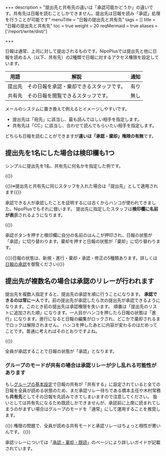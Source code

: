 +++
description = "提出先と共有先の違いは「承認可能かどうか」の違いです。共有先は日報を読むことしかできません。提出先は日報を読み「承認」処理を行うことが可能です"
menuTitle = "日報の提出先と共有先"
tags = []
title = "日報の提出先と共有先"
toc = true
weight = 20
reqMermaid = true
aliases = ['/report/write/dist/']

+++

日報は通常、上司に対して提出されるものです。NipoPlusでは提出先と他に日報を読める人（以下、共有先）の2種類で日報に対するアクセス権限を設定しています。

|用語|解説|通知|
|---|---|:---:|
|提出先|その日報を承認・棄却できるスタッフです。|有り|
|共有先|その日報を閲覧できるスタッフです。|無し|

メールのシステムに置き換えて例えるとイメージしやすいです。

- 提出先は「宛先」に該当し、最も読んでほしい相手を指定します。
- 共有先は「CC」に該当し、合わせて読んでもらいたい相手を指定します。

どちらも日報を読むことができますが**違いは「承認・棄却」権限の有無**です。

## 提出先を1名にした場合は検印欄も1つ

シンプルに提出先を1名、共有先に何名かを指定した例です。

{{<appscreen filename="report-destination" title="提出先のアカウントはその日報を承認できます。共有先のアカウントは日報を読むことはできますが承認はできません"  >}}

{{<alice pos="right" icon="here">}}※提出先と共有先に同じスタッフを入れた場合は「提出先」として適用されます{{</alice>}}

承認できる人が承認したことを証明するには古くからハンコが使われてきました。NipoPlusでもそれに倣います。
提出先に指定したスタッフは**検印欄に名前が表示**されるようになります。

{{<appscreen filename="approval-report" title="提出先に指定されたスタッフの画面からみた日報画面。承認や棄却ボタンが配置されていることが確認できます"  >}}

承認ボタンを押すと検印欄に自分の名前のはんこが押印され、日報の状態が「承認」に切り替わります。棄却を押すと日報の状態が「棄却」に切り替わります。

{{<alice pos="right" icon="default">}}日報の状態は、新規・進行・棄却・承認・修正の5種類あります。詳しくは[日報の承認](/manual/read-report/state/)を御覧ください{{</alice>}}

## 提出先が複数名の場合は承認のリレーが行われます

提出先を複数人指定すると、提出先の承認を順に行うことになります。
**承認できるのは常に一人**です。前の提出先が承認したら次の提出先が承認できるようになります。このとき前の提出先は承認権限を失います。
順番は「提出先のリストに追加された順」になります。一人目がハンコを押したら日報の状態は「進行」になります。進行になると日報の編集がロックされ、どこかで棄却されるまでロックは解除されません。
ハンコを押したあとに内容が変わるのはだめってことです。普通に考えればそのとおりですよね。

{{<appscreen filename="report-progression" title="最初の承認者が承認を押したところ。承認権限が二人目に譲渡され自身は共有先となる。そのため承認後の取り消し操作はできません"  >}}

全員が承認することで日報の状態が「承認」となります。

### グループのモードが共有の場合は承認リレーが少し乱れる可能性があります

もし[グループの基本設定](/manual/initial-setting/make-group/)で日報の共有が「共有する」に設定されていると全ての日報を全員が読める状態のため、まだ承認リレー待ちである橋本主任や木村常務も**共有先**としてその日報を先読みできてしまいますので注意してください。
扱いとしては共有先になるため既読しかできませんが、承認前に上席に読まれてしまうのがまずい場合はグループのモードを「通常」にして運用することを推奨します。

{{<alice pos="right" icon="guide">}}
権限の問題で、全員が読める共有モードと承認リレーはちょっと相性が悪いんです。
{{</alice>}}

承認リレーについては「[承認・棄却・既読](/manual/read-report/state/)」のページにより詳しいガイドが記載されています。
